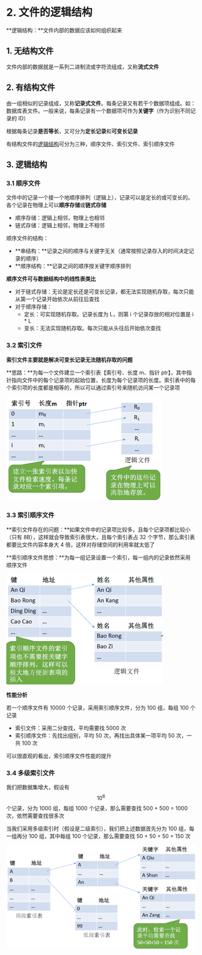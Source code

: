 # 2. 文件的逻辑结构

**逻辑结构：**文件内部的数据应该如何组织起来

## 1. 无结构文件

文件内部的数据就是一系列二进制流或字符流组成，又称**流式文件**

## 2. 有结构文件

由一组相似的记录组成，又称**记录式文件**。每条记录又有若干个数据项组成。如：数据库表文件。一般来说，每条记录有一个数据项可作为**关键字**（作为识别不同记录的 ID）

根据每条记录**是否等长**，又可分为**定长记录**和**可变长记录**

有结构文件的[逻辑结构](2.-wen-jian-de-luo-ji-jie-gou.md)可分为三种，顺序文件、索引文件、索引顺序文件

## 3. 逻辑结构

### 3.1 顺序文件

文件中的记录一个接一个地顺序排列（逻辑上），记录可以是定长的或可变长的。各个记录在物理上可以**顺序存储**或**链式存储**

* 顺序存储：逻辑上相邻，物理上也相邻
* 链式存储：逻辑上相邻，物理上不相邻

顺序文件的结构：

* **串结构：**记录之间的顺序与关键字无关（通常按照记录存入的时间决定记录的顺序）
* **顺序结构：**记录之间的顺序按关键字顺序排列

**顺序文件可与数据结构中的线性表类比**

* 对于链式存储：无论是定长还是可变长记录，都无法实现随机存取，每次只能从第一个记录开始依次从前往后查找
* 对于顺序存储：
  * 定长：可实现随机存取。记录长度为 L，则第 i 个记录存放的相对位置是 i \* L
  * 变长：无法实现随机存取。每次只能从头往后开始依次查找

### 3.2 索引文件

**索引文件主要就是解决可变长记录无法随机存取的问题**

**思路：**为每一个文件建立一个索引表【索引号、长度 m、指针 ptr】，其中指针指向文件中的每个记录项的起始位置，长度为每个记录项的长度。索引表中的每个索引项的长度都是相等的，所以可以通过索引号来随机访问某一个记录项

![](../.gitbook/assets/image%20%2888%29.png)

### 3.3 索引顺序文件

**索引文件存在的问题：**如果文件中的记录项比较多，且每个记录项都比较小（只有 8B），这样就会导致索引表很大，且每个索引表占 32 个字节，那么索引表都要比文件内容本身大 4 倍，这样对存储空间的利用率就太低了

**索引顺序文件思想：**为每一组记录设置一个索引，每一组内的记录依然采用顺序文件

![](../.gitbook/assets/image%20%2891%29.png)

**性能分析**

若一个顺序文件有 10000 个记录，采用索引顺序文件，分为 100 组，每组 100 个记录

* 索引文件：采用二分查找，平均需要找 5000 次
* 索引顺序文件：先找出组别，平均 50 次，再找出具体某一项平均 50 次，一共 100 次

可以很直观的看出，索引顺序文件性能的提升

### 3.4 多级索引文件

我们把数据集增大，假设有 $$10^6$$ 个记录，分为 1000 组，每组 1000 个记录，那么需要查找 500 + 500 = 1000 次，依然需要查找很多次

当我们采用多级索引时（假设是二级索引），我们把上述数据首先分为 100 组，每一组再分 100 组，其中每组 100 个记录，那么需要查找 50 + 50 + 50 = 150 次

![](../.gitbook/assets/image%20%2892%29.png)

